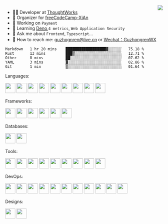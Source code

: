 <img align="right" src="https://github-readme-stats.vercel.app/api?username=guzhongren&show_icons=true&icon_color=805AD5&text_color=000&bg_color=ffffff&hide_title=true" />

- 👨‍💻  Developer at [ThoughtWorks](https://thoughtworks.com)
- 🏢 Organizer for [freeCodeCamp-XiAn](https://github.com/orgs/freeCodeCamp-XiAn)
- 🔭 Working on `Payment`
- 🌱 Learning [Deno](https://deno.land/),`4 metrics`,  `Web Application Security`
- 💬 Ask me about `Frontend`, `Typescript`...
- 🔎 How to reach me: [guzhognren@live.cn](guzhognren@live.cn) or [Wechat：GuzhongrenWX]()

<!--START_SECTION:waka-->
```text
Markdown   1 hr 20 mins    ██████████████████▓░░░░░░   75.18 % 
Rust       13 mins         ███▒░░░░░░░░░░░░░░░░░░░░░   12.71 % 
Other      8 mins          ██░░░░░░░░░░░░░░░░░░░░░░░   07.62 % 
YAML       3 mins          ▓░░░░░░░░░░░░░░░░░░░░░░░░   02.86 % 
Git        1 min           ▒░░░░░░░░░░░░░░░░░░░░░░░░   01.64 % 
```
<!--END_SECTION:waka-->

Languages:

<img height="32" width="32" src="https://cdn.jsdelivr.net/npm/simple-icons@v3/icons/javascript.svg" />  <img height="32" width="32" src="https://cdn.jsdelivr.net/npm/simple-icons@v3/icons/typescript.svg" />
<img height="32" width="32" src="https://cdn.jsdelivr.net/npm/simple-icons@v3/icons/html5.svg" />
<img height="32" width="32" src="https://cdn.jsdelivr.net/npm/simple-icons@v3/icons/css3.svg" />
<img height="32" width="32" src="https://cdn.jsdelivr.net/npm/simple-icons@v3/icons/sass.svg" />
<img height="32" width="32" src="https://cdn.jsdelivr.net/npm/
simple-icons@v3/icons/go.svg" />
<img height="32" width="32" src="https://cdn.jsdelivr.net/npm/simple-icons@v3/icons/python.svg" />
<img height="32" width="32" src="https://cdn.jsdelivr.net/npm/simple-icons@v3/icons/gnubash.svg" />
<img height="32" width="32" src="https://cdn.jsdelivr.net/npm/simple-icons@v3/icons/rust.svg" />

Frameworks:

<img height="32" width="32" src="https://cdn.jsdelivr.net/npm/simple-icons@v3/icons/react.svg" /> <img height="32" width="32" src="https://cdn.jsdelivr.net/npm/simple-icons@v3/icons/vue-dot-js.svg" />
<img height="32" width="32" src="https://cdn.jsdelivr.net/npm/simple-icons@v3/icons/webassembly.svg" />
<img height="32" width="32" src="https://cdn.jsdelivr.net/npm/simple-icons@v3/icons/jest.svg" />
<img height="32" width="32" src="https://cdn.jsdelivr.net/npm/simple-icons@v3/icons/cypress.svg" />
<img height="32" width="32" src="https://cdn.jsdelivr.net/npm/simple-icons@v3/icons/webpack.svg" />

Databases:

<img height="32" width="32" src="https://cdn.jsdelivr.net/npm/simple-icons@v3/icons/postgresql.svg" /> <img height="32" width="32" src="https://cdn.jsdelivr.net/npm/simple-icons@v3/icons/mongodb.svg" />


Tools:

<img height="32" width="32" src="https://cdn.jsdelivr.net/npm/simple-icons@v3/icons/apple.svg" /> <img height="32" width="32" src="https://cdn.jsdelivr.net/npm/simple-icons@v3/icons/linux.svg" />
<img height="32" width="32" src="https://cdn.jsdelivr.net/npm/simple-icons@v3/icons/archlinux.svg" />
<img height="32" width="32" src="https://cdn.jsdelivr.net/npm/simple-icons@v3/icons/visualstudiocode.svg" />
<img height="32" width="32" src="https://cdn.jsdelivr.net/npm/simple-icons@v3/icons/vim.svg" />
<img height="32" width="32" src="https://cdn.jsdelivr.net/npm/simple-icons@v3/icons/node-dot-js.svg" />
<img height="32" width="32" src="https://cdn.jsdelivr.net/npm/simple-icons@v3/icons/deno.svg" />
<img height="32" width="32" src="https://cdn.jsdelivr.net/npm/simple-icons@v3/icons/sonarqube.svg" />
<img height="32" width="32" src="https://cdn.jsdelivr.net/npm/simple-icons@v3/icons/bitwarden.svg" />


DevOps:

<img height="32" width="32" src="https://cdn.jsdelivr.net/npm/simple-icons@v3/icons/docker.svg" /> <img height="32" width="32" src="https://cdn.jsdelivr.net/npm/simple-icons@v3/icons/kubernetes.svg" />
<img height="32" width="32" src="https://cdn.jsdelivr.net/npm/simple-icons@v3/icons/vagrant.svg" />
<img height="32" width="32" src="https://cdn.jsdelivr.net/npm/simple-icons@v3/icons/jenkins.svg" />
<img height="32" width="32" src="https://cdn.jsdelivr.net/npm/simple-icons@v3/icons/buildkite.svg" />
<img height="32" width="32" src="https://cdn.jsdelivr.net/npm/simple-icons@v3/icons/travisci.svg" />
<img height="32" width="32" src="https://cdn.jsdelivr.net/npm/simple-icons@v3/icons/harbor.svg" />
<img height="32" width="32" src="https://cdn.jsdelivr.net/npm/simple-icons@v3/icons/git.svg" />
<img height="32" width="32" src="https://cdn.jsdelivr.net/npm/simple-icons@v3/icons/githubactions.svg" />
<img height="32" width="32" src="https://cdn.jsdelivr.net/npm/simple-icons@v3/icons/dependabot.svg" />
<img height="32" width="32" src="https://cdn.jsdelivr.net/npm/simple-icons@v3/icons/amazon.svg" />

Designs:

<img height="32" width="32" src="https://cdn.jsdelivr.net/npm/simple-icons@v3/icons/figma.svg" /> <img height="32" width="32" src="https://cdn.jsdelivr.net/npm/simple-icons@v3/icons/adobexd.svg" />



